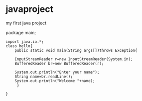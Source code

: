 # javaproject
my first java project



package main;


	import java.io.*;  
	class hello{  
		public static void main(String args[])throws Exception{  
		  
		InputStreamReader r=new InputStreamReader(System.in);  
		BufferedReader br=new BufferedReader(r);  
		  
		System.out.println("Enter your name");  
		String name=br.readLine();  
		System.out.println("Welcome "+name);  
		 }  
	
	}
